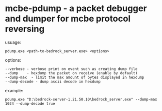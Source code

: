 # mcbe-pdump - a packet debugger and dumper for mcbe protocol reversing

usuage:
```
pdump.exe <path-to-bedrock_server.exe> <options>
```

options:
```
--verbose - verbose print on event such as creating dump file
--dump    - hexdump the packet on receive (enable by default)
--dump-max  - limit the max amount of bytes displayed in hexdump
--dump-decode - dump ascii decode in hexdump 
```

example:
```
pdump.exe "D:\bedrock-server-1.21.50.10\bedrock_server.exe" --dump-max 1024 --dump-decode true
```


